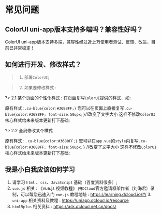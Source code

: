 # 常见问题

## ColorUI uni-app版本支持多端吗？兼容性好吗？
ColorUI uni-app版本支持多端，兼容性经过近上万使用者测试、反馈、改进，目前已非常稳定！

## 如何进行开发、修改样式？
> 1. 部署`ColorUI`;

> 2. 如果要修改样式 :

?> 2.1 某个页面的个性化样式 : 在页面复写`ColorUI`提供的样式，如:

原有样式 :`.cu-blue{color:#3688FF;}`
您可以在页面上直接复写`.cu-blue{color:#3688FF; font-size:50upx;}`//改变了文字大小
这样不修改`ColorUI`核心样式给未来版本更新打下基础;

?> 2.2 全局修改某个样式

原有样式 : `.cu-blue{color:#3688FF;}`
您可以在`app.vue`的`style`内复写`.cu-blue{color:#3688FF; font-size:50upx;}` //改变了文字大小
这样不修改`ColorUI`核心样式给未来版本更新打下基础;

## 我是小白我应该如何学习

1. 请学习 `html` 、`css`、`JavaScript` 基础（百度资料很多）;
2. `vue.js` 相关 : 《vue.js 视频教程》 由`DCloud`官方邀请框架作者（刘海君）录制，可以帮您迅速入门 `vue.js` 教程地址 : https://learning.dcloud.io/#/
3.` uni-app` 相关资料及教程 :  https://uniapp.dcloud.io/resource
4. `html5plus` 相关资料 : https://ask.dcloud.net.cn/docs/